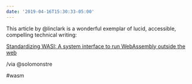 ```yaml
---
date: '2019-04-16T15:30:33-05:00'
---
```

This article by @linclark is a wonderful exemplar of lucid, accessible, compelling technical writing:

[Standardizing WASI: A system interface to run WebAssembly outside the web](https://hacks.mozilla.org/2019/03/standardizing-wasi-a-webassembly-system-interface/)

/via @solomonstre

#wasm
